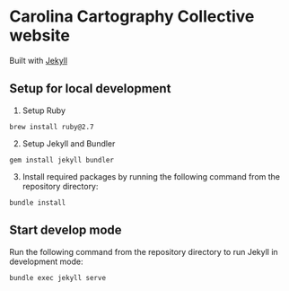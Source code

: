 # Carolina Cartography Collective website

Built with [Jekyll](https://jekyllrb.com/)

## Setup for local development

1. Setup Ruby
```
brew install ruby@2.7
```

2. Setup Jekyll and Bundler
```
gem install jekyll bundler
```

3. Install required packages by running the following command from the repository directory:
```
bundle install
```
## Start develop mode

Run the following command from the repository directory to run Jekyll in development mode:
```
bundle exec jekyll serve
```
